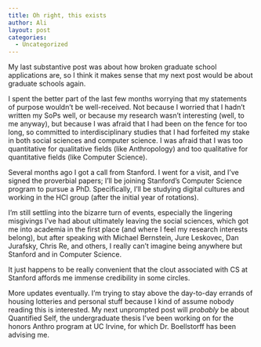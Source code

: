 ```yaml
---
title: Oh right, this exists
author: Ali
layout: post
categories:
  - Uncategorized
---
```

My last substantive post was about how broken graduate school applications are, so I think it makes sense that my next post would be about graduate schools again.

I spent the better part of the last few months worrying that my statements of purpose wouldn&#8217;t be well-received. Not because I worried that I hadn&#8217;t written my SoPs well, or because my research wasn&#8217;t interesting (well, to me anyway), but because I was afraid that I had been on the fence for too long, so committed to interdisciplinary studies that I had forfeited my stake in both social sciences and computer science. I was afraid that I was too quantitative for qualitative fields (like Anthropology) and too qualitative for quantitative fields (like Computer Science).

Several months ago I got a call from Stanford. I went for a visit, and I&#8217;ve signed the proverbial papers; I&#8217;ll be joining Stanford&#8217;s Computer Science program to pursue a PhD. Specifically, I&#8217;ll be studying digital cultures and working in the HCI group (after the initial year of rotations).

I&#8217;m still settling into the bizarre turn of events, especially the lingering misgivings I&#8217;ve had about ultimately leaving the social sciences, which got me into academia in the first place (and where I feel my research interests belong), but after speaking with Michael Bernstein, Jure Leskovec, Dan Jurafsky, Chris Re, and others, I really can&#8217;t imagine being anywhere but Stanford and in Computer Science.

It just happens to be really convenient that the clout associated with CS at Stanford affords me immense credibility in some circles.

More updates eventually. I&#8217;m trying to stay above the day-to-day errands of housing lotteries and personal stuff because I kind of assume nobody reading this is interested. My next unprompted post will *probably* be about Quantified Self, the undergraduate thesis I&#8217;ve been working on for the honors Anthro program at UC Irvine, for which Dr. Boellstorff has been advising me.
